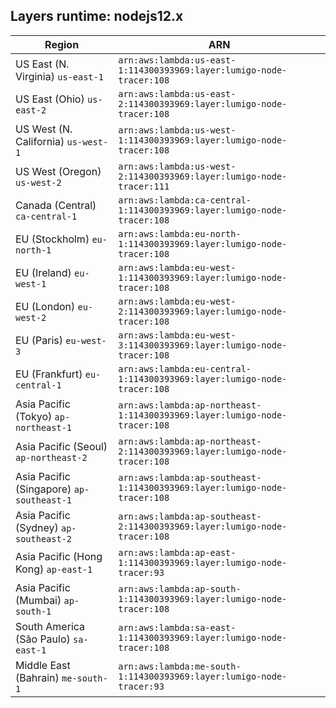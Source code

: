 Layers runtime: nodejs12.x
----
| Region | ARN |
| --- | --- |
|US East (N. Virginia)  `us-east-1`|`arn:aws:lambda:us-east-1:114300393969:layer:lumigo-node-tracer:108`|
|US East (Ohio)  `us-east-2`|`arn:aws:lambda:us-east-2:114300393969:layer:lumigo-node-tracer:108`|
|US West (N. California)  `us-west-1`|`arn:aws:lambda:us-west-1:114300393969:layer:lumigo-node-tracer:108`|
|US West (Oregon)  `us-west-2`|`arn:aws:lambda:us-west-2:114300393969:layer:lumigo-node-tracer:111`|
|Canada (Central)  `ca-central-1`|`arn:aws:lambda:ca-central-1:114300393969:layer:lumigo-node-tracer:108`|
|EU (Stockholm)  `eu-north-1`|`arn:aws:lambda:eu-north-1:114300393969:layer:lumigo-node-tracer:108`|
|EU (Ireland)  `eu-west-1`|`arn:aws:lambda:eu-west-1:114300393969:layer:lumigo-node-tracer:108`|
|EU (London)  `eu-west-2`|`arn:aws:lambda:eu-west-2:114300393969:layer:lumigo-node-tracer:108`|
|EU (Paris)  `eu-west-3`|`arn:aws:lambda:eu-west-3:114300393969:layer:lumigo-node-tracer:108`|
|EU (Frankfurt)  `eu-central-1`|`arn:aws:lambda:eu-central-1:114300393969:layer:lumigo-node-tracer:108`|
|Asia Pacific (Tokyo)  `ap-northeast-1`|`arn:aws:lambda:ap-northeast-1:114300393969:layer:lumigo-node-tracer:108`|
|Asia Pacific (Seoul)  `ap-northeast-2`|`arn:aws:lambda:ap-northeast-2:114300393969:layer:lumigo-node-tracer:108`|
|Asia Pacific (Singapore)  `ap-southeast-1`|`arn:aws:lambda:ap-southeast-1:114300393969:layer:lumigo-node-tracer:108`|
|Asia Pacific (Sydney)  `ap-southeast-2`|`arn:aws:lambda:ap-southeast-2:114300393969:layer:lumigo-node-tracer:108`|
|Asia Pacific (Hong Kong)  `ap-east-1`|`arn:aws:lambda:ap-east-1:114300393969:layer:lumigo-node-tracer:93`|
|Asia Pacific (Mumbai)  `ap-south-1`|`arn:aws:lambda:ap-south-1:114300393969:layer:lumigo-node-tracer:108`|
|South America (São Paulo)  `sa-east-1`|`arn:aws:lambda:sa-east-1:114300393969:layer:lumigo-node-tracer:108`|
|Middle East (Bahrain)  `me-south-1`|`arn:aws:lambda:me-south-1:114300393969:layer:lumigo-node-tracer:93`|
